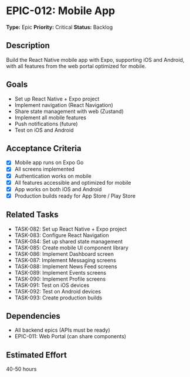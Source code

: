 # EPIC-012: Mobile App

**Type:** Epic
**Priority:** Critical
**Status:** Backlog

## Description
Build the React Native mobile app with Expo, supporting iOS and Android, with all features from the web portal optimized for mobile.

## Goals
- Set up React Native + Expo project
- Implement navigation (React Navigation)
- Share state management with web (Zustand)
- Implement all mobile features
- Push notifications (future)
- Test on iOS and Android

## Acceptance Criteria
- [x] Mobile app runs on Expo Go
- [x] All screens implemented
- [x] Authentication works on mobile
- [x] All features accessible and optimized for mobile
- [x] App works on both iOS and Android
- [x] Production builds ready for App Store / Play Store

## Related Tasks
- TASK-082: Set up React Native + Expo project
- TASK-083: Configure React Navigation
- TASK-084: Set up shared state management
- TASK-085: Create mobile UI component library
- TASK-086: Implement Dashboard screen
- TASK-087: Implement Messaging screens
- TASK-088: Implement News Feed screens
- TASK-089: Implement Events screens
- TASK-090: Implement Profile screens
- TASK-091: Test on iOS devices
- TASK-092: Test on Android devices
- TASK-093: Create production builds

## Dependencies
- All backend epics (APIs must be ready)
- EPIC-011: Web Portal (can share components)

## Estimated Effort
40-50 hours
